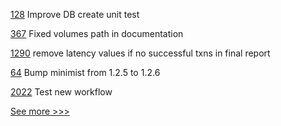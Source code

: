 
[128](https://github.com/hyperledger-labs/orion-sdk-go/pull/128) Improve DB create unit test

[367](https://github.com/hyperledger-labs/orion-server/pull/367) Fixed volumes path in documentation

[1290](https://github.com/hyperledger/caliper/pull/1290) remove latency values if no successful txns in final report

[64](https://github.com/hyperledger/indy-did-method/pull/64) Bump minimist from 1.2.5 to 1.2.6

[2022](https://github.com/hyperledger/iroha/pull/2022) Test new workflow


[See more >>>](https://start-here.hyperledger.org/pull-requests)

